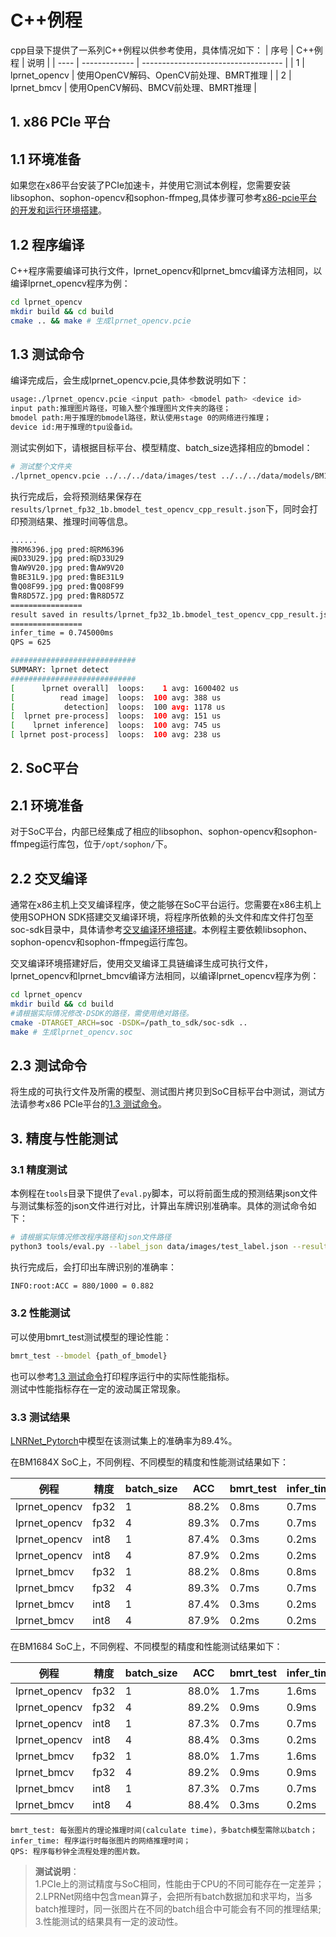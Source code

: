 # C++例程
cpp目录下提供了一系列C++例程以供参考使用，具体情况如下：
| 序号  | C++例程      | 说明                                 |
| ---- | ------------- | -----------------------------------  |
| 1    | lprnet_opencv | 使用OpenCV解码、OpenCV前处理、BMRT推理 |
| 2    | lprnet_bmcv   | 使用OpenCV解码、BMCV前处理、BMRT推理   |


## 1. x86 PCIe 平台

## 1.1 环境准备

如果您在x86平台安装了PCIe加速卡，并使用它测试本例程，您需要安装libsophon、sophon-opencv和sophon-ffmpeg,具体步骤可参考[x86-pcie平台的开发和运行环境搭建](../../docs/Environment_Install_Guide.md#2-x86-pcie平台的开发和运行环境搭建)。

## 1.2 程序编译
C++程序需要编译可执行文件，lprnet_opencv和lprnet_bmcv编译方法相同，以编译lprnet_opencv程序为例：
```bash
cd lprnet_opencv
mkdir build && cd build
cmake .. && make # 生成lprnet_opencv.pcie
```

## 1.3 测试命令

编译完成后，会生成lprnet_opencv.pcie,具体参数说明如下：

```bash
usage:./lprnet_opencv.pcie <input path> <bmodel path> <device id>
input path:推理图片路径，可输入整个推理图片文件夹的路径；
bmodel path:用于推理的bmodel路径，默认使用stage 0的网络进行推理；
device id:用于推理的tpu设备id。
```

测试实例如下，请根据目标平台、模型精度、batch_size选择相应的bmodel：

```bash
# 测试整个文件夹
./lprnet_opencv.pcie ../../../data/images/test ../../../data/models/BM1684X/lprnet_fp32_1b.bmodel 0
```

执行完成后，会将预测结果保存在`results/lprnet_fp32_1b.bmodel_test_opencv_cpp_result.json`下，同时会打印预测结果、推理时间等信息。

```bash
......
豫RM6396.jpg pred:皖RM6396
闽D33U29.jpg pred:皖D33U29
鲁AW9V20.jpg pred:鲁AW9V20
鲁BE31L9.jpg pred:鲁BE31L9
鲁Q08F99.jpg pred:鲁Q08F99
鲁R8D57Z.jpg pred:鲁R8D57Z
================
result saved in results/lprnet_fp32_1b.bmodel_test_opencv_cpp_result.json
================
infer_time = 0.745000ms
QPS = 625

############################
SUMMARY: lprnet detect
############################
[      lprnet overall]  loops:    1 avg: 1600402 us
[          read image]  loops:  100 avg: 388 us
[           detection]  loops:  100 avg: 1178 us
[  lprnet pre-process]  loops:  100 avg: 151 us
[    lprnet inference]  loops:  100 avg: 745 us
[ lprnet post-process]  loops:  100 avg: 238 us

```

## 2. SoC平台
## 2.1 环境准备
对于SoC平台，内部已经集成了相应的libsophon、sophon-opencv和sophon-ffmpeg运行库包，位于`/opt/sophon/`下。

## 2.2 交叉编译
通常在x86主机上交叉编译程序，使之能够在SoC平台运行。您需要在x86主机上使用SOPHON SDK搭建交叉编译环境，将程序所依赖的头文件和库文件打包至soc-sdk目录中，具体请参考[交叉编译环境搭建](../../docs/Environment_Install_Guide.md#31-交叉编译环境搭建)。本例程主要依赖libsophon、sophon-opencv和sophon-ffmpeg运行库包。

交叉编译环境搭建好后，使用交叉编译工具链编译生成可执行文件，lprnet_opencv和lprnet_bmcv编译方法相同，以编译lprnet_opencv程序为例：
```bash
cd lprnet_opencv
mkdir build && cd build
#请根据实际情况修改-DSDK的路径，需使用绝对路径。
cmake -DTARGET_ARCH=soc -DSDK=/path_to_sdk/soc-sdk ..  
make # 生成lprnet_opencv.soc
```

## 2.3 测试命令
将生成的可执行文件及所需的模型、测试图片拷贝到SoC目标平台中测试，测试方法请参考x86 PCIe平台的[1.3 测试命令](#13-测试命令)。

## 3. 精度与性能测试

### 3.1 精度测试
本例程在`tools`目录下提供了`eval.py`脚本，可以将前面生成的预测结果json文件与测试集标签的json文件进行对比，计算出车牌识别准确率。具体的测试命令如下：
```bash
# 请根据实际情况修改程序路径和json文件路径
python3 tools/eval.py --label_json data/images/test_label.json --result_json cpp/lprnet_opencv/build/results/lprnet_fp32_1b.bmodel_test_opencv_cpp_result.json
```
执行完成后，会打印出车牌识别的准确率：
```bash
INFO:root:ACC = 880/1000 = 0.882
```

### 3.2 性能测试

可以使用bmrt_test测试模型的理论性能：
```bash
bmrt_test --bmodel {path_of_bmodel}
```
也可以参考[1.3 测试命令](#13-测试命令)打印程序运行中的实际性能指标。  
测试中性能指标存在一定的波动属正常现象。

### 3.3 测试结果

[LNRNet_Pytorch](https://github.com/sirius-ai/LPRNet_Pytorch)中模型在该测试集上的准确率为89.4%。

在BM1684X SoC上，不同例程、不同模型的精度和性能测试结果如下：

|     例程      | 精度 |batch_size|  ACC  |bmrt_test|infer_time| QPS |
|   --------    | ---- | -------  | ----- |  -----  | -----    | --- |
| lprnet_opencv | fp32 |   1      | 88.2% |  0.8ms  |  0.7ms   | 620 |
| lprnet_opencv | fp32 |   4      | 89.3% |  0.7ms  |  0.7ms   | 660 |
| lprnet_opencv | int8 |   1      | 87.4% |  0.3ms  |  0.2ms   | 950 |
| lprnet_opencv | int8 |   4      | 87.9% |  0.2ms  |  0.2ms   | 1000 |
| lprnet_bmcv   | fp32 |   1      | 88.2% |  0.8ms  |  0.8ms   | 750 |
| lprnet_bmcv   | fp32 |   4      | 89.3% |  0.7ms  |  0.7ms   | 800 |
| lprnet_bmcv   | int8 |   1      | 87.4% |  0.3ms  |  0.2ms   | 1300 |
| lprnet_bmcv   | int8 |   4      | 87.9% |  0.2ms  |  0.2ms   | 1500 |

在BM1684 SoC上，不同例程、不同模型的精度和性能测试结果如下：

|     例程      | 精度 |batch_size|  ACC  |bmrt_test|infer_time| QPS |
|   --------    | ---- | -------  | ----- |  -----  | -----    | --- |
| lprnet_opencv | fp32 |   1      | 88.0% |  1.7ms  |  1.6ms   | 400 |
| lprnet_opencv | fp32 |   4      | 89.2% |  0.9ms  |  0.9ms   | 600 |
| lprnet_opencv | int8 |   1      | 87.3% |  0.7ms  |  0.7ms   | 660 |
| lprnet_opencv | int8 |   4      | 88.4% |  0.3ms  |  0.2ms   | 960 |
| lprnet_bmcv   | fp32 |   1      | 88.0% |  1.7ms  |  1.6ms   | 450 |
| lprnet_bmcv   | fp32 |   4      | 89.2% |  0.9ms  |  0.9ms   | 700 |
| lprnet_bmcv   | int8 |   1      | 87.3% |  0.7ms  |  0.7ms   | 820 |
| lprnet_bmcv   | int8 |   4      | 88.4% |  0.3ms  |  0.2ms   | 1200 |
```
bmrt_test: 每张图片的理论推理时间(calculate time)，多batch模型需除以batch；
infer_time: 程序运行时每张图片的网络推理时间；
QPS: 程序每秒钟全流程处理的图片数。
```

> **测试说明**：  
1.PCIe上的测试精度与SoC相同，性能由于CPU的不同可能存在一定差异；  
2.LPRNet网络中包含mean算子，会把所有batch数据加和求平均，当多batch推理时，同一张图片在不同的batch组合中可能会有不同的推理结果;  
3.性能测试的结果具有一定的波动性。